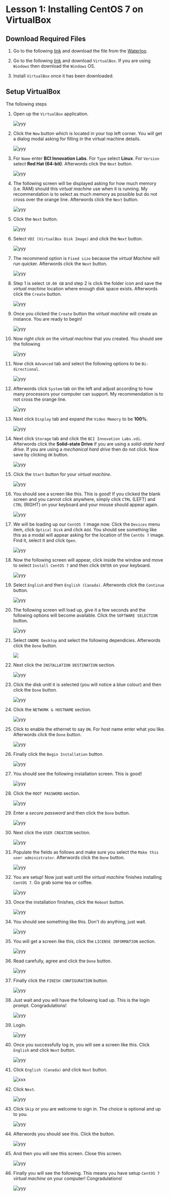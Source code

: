 # Lesson 1: Installing CentOS 7 on VirtualBox
## Download Required Files

1. Go to the following [link](http://isoredirect.centos.org/centos/7/isos/x86_64/) and download the file from the [Waterloo](http://mirror.csclub.uwaterloo.ca/centos/7.6.1810/isos/x86_64/).

2. Go to the following [link](https://www.virtualbox.org/wiki/Downloads) and download ``VirtualBox``. If you are using ``Windows`` then download the ``Windows`` OS.

3. Install ``VirtualBox`` once it has been downloaded.

## Setup VirtualBox
The following steps

1. Open up the ``VirtualBox`` application.

    ![yyy](media/1.PNG)

2. Click the ``New`` button which is located in your top left corner. You will get a dialog modal asking for filling in the virtual machine details.

    ![yyy](media/2.PNG)

3. For ``Name`` enter **BCI Innovation Labs**. For ``Type`` select **Linux**. For ``Version`` select **Red Hat (64-bit)**. Afterwords click the ``Next`` button.

    ![yyy](media/3.PNG)

4. The following screen will be displayed asking for how much memory (i.e. RAM) should this *virtual machine* use when it is running. My recommendation is to select as much memory as possible but do not cross over the orange line. Afterwords click the ``Next`` button.

    ![yyy](media/4.PNG)

5. Click the ``Next`` button.

    ![yyy](media/5.PNG)

6. Select ``VDI (VirtualBox Disk Image)`` and click the ``Next`` button.

    ![yyy](media/6.PNG)

7. The recommend option is ``Fixed size`` because the *virtual Machine* will run quicker. Afterwords click the ``Next`` button.

    ![yyy](media/7.PNG)

8. Step 1 is select ``10.00 GB`` and step 2 is click the folder icon and save the *virtual machine* location where enough disk space exists. Afterwords click the ``Create`` button.

    ![yyy](media/8.PNG)

9. Once you clicked the ``Create`` button the *virtual machine* will create an instance. You are ready to begin!

    ![yyy](media/9.PNG)

10. Now right click on the *virtual machine* that you created. You should see the following

    ![yyy](media/10.PNG)

11. Now click ``Advanced`` tab and select the following options to be ``Bi-directional``.

    ![yyy](media/11.PNG)

12. Afterwords click ``System`` tab on the left and adjust according to how many processors your computer can support. My recommendation is to not cross the orange line.

    ![yyy](media/12.PNG)

13. Next click ``Display`` tab and expand the ``Video Memory`` to be **100%**.

    ![yyy](media/13.PNG)

14. Next click ``Storage`` tab and click the ``BCI Innovation Labs.vdi``. Afterwords click the **Solid-state Drive** if you are using a *solid-state hard drive*. If you are using a *mechanical hard drive* then do not click. Now save by clicking ``OK`` button.

    ![yyy](media/14.PNG)

15. Click the ``Start`` button for your *virtual machine*.

    ![yyy](media/15.PNG)

16. You should see a screen like this. This is good! If you clicked the blank screen and you cannot click anywhere, simply click ``CTRL`` (LEFT) and ``CTRL`` (RIGHT) on your keyboard and your mouse should appear again.

    ![yyy](media/16.PNG)

17. We will be loading up our ``CentOS 7`` image now. Click the ``Devices`` menu item, click ``Optical Disk`` and click ``Add``. You should see something like this as a modal will appear asking for the location of the ``CentOs 7`` image. Find it, select it and click ``Open``.

    ![yyy](media/17.PNG)

18. Now the following screen will appear, click inside the window and move to select ``Install CentOS 7`` and then click ``ENTER`` on your keyboard.

    ![yyy](media/18.PNG)

19. Select ``English`` and then ``English (Canada)``. Afterwords click the ``Continue`` button.

    ![yyy](media/19.PNG)

20. The following screen will load up, give it a few seconds and the following options will become available. Click the ``SOFTWARE SELECTION`` button.

    ![yyy](media/20.PNG)

21. Select ``GNOME Desktop`` and select the following dependicies. Afterwords click the ``Done`` button.

    ![](media/21.PNG)

22. Next click the ``INSTALLATION DESTINATION`` section.

    ![yyy](media/22.PNG)

23. Click the disk unitl it is selected (you will notice a blue colour) and then click the ``Done`` button.

    ![yyy](media/23.PNG)

24. Click the ``NETWORK & HOSTNAME`` section.

    ![yyy](media/24.PNG)

25. Click to enable the ethernet to say ``ON``. For host name enter what you like. Afterwords click the ``Done`` button.

    ![yyy](media/25.PNG)

26. Finally click the ``Begin Installation`` button.

    ![yyy](media/26.PNG)

27. You should see the following installation screen. This is good!

    ![yyy](media/27.PNG)

28. Click the ``ROOT PASSWORD`` section.

    ![yyy](media/28.PNG)

29. Enter a *secure password* and then click the ``Done`` button.

    ![yyy](media/29.PNG)

30. Next click the ``USER CREATION`` section.

    ![yyy](media/30.PNG)

31. Populate the fields as follows and make sure you select the ``Make this user administrator``. Afterwords click the ``Done`` button.

    ![yyy](media/31.PNG)

32. You are setup! Now just wait until the *virtual machine* finishes installing ``CentOS 7``. Go grab some tea or coffee.

    ![yyy](media/32.PNG)

33. Once the installation finishes, click the ``Reboot`` button.

    ![yyy](media/33.PNG)

34. You should see something like this. Don't do anything, just wait.

    ![yyy](media/34.PNG)

35. You will get a screen like this, click the ``LICENSE INFORMATION`` section.

    ![yyy](media/35.PNG)

36. Read carefully, agree and click the ``Done`` button.

    ![yyy](media/36.PNG)

37. Finally click the ``FINISH CONFIGURATION`` button.

    ![yyy](media/37.PNG)

38. Just wait and you will have the following load up. This is the login prompt. Congradulations!

    ![yyy](media/38.PNG)

39. Login.

    ![yyy](media/39.PNG)

40. Once you successfully log in, you will see a screen like this. Click ``English`` and click ``Next`` button.

    ![yyy](media/40.PNG)

41. Click ``English (Canada)`` and click ``Next`` button.

    ![xxx](media/41.PNG)

42. Click ``Next``.

    ![yyy](media/42.PNG)

43. Click ``Skip`` or you are welcome to sign in. The choice is optional and up to you.

    ![yyy](media/43.PNG)

44. Afterwords you should see this. Click the button.

    ![yyy](media/44.PNG)

45. And then you will see this screen. Close this screen.

    ![yyy](media/45.PNG)

46. Finally you will see the following. This means you have setup ``CentOS 7`` *virtual machine* on your computer! Congradulations!

    ![yyy](media/46.PNG)
